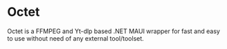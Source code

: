 # Octet
Octet is a FFMPEG and Yt-dlp based .NET MAUI wrapper for fast and easy to use without need of any external tool/toolset.
